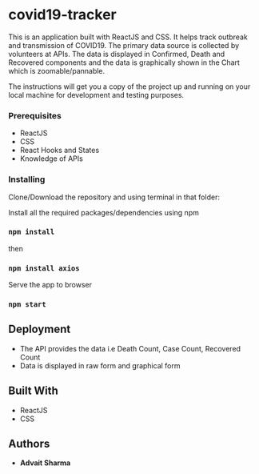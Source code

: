 # covid19-tracker
This is an application built with ReactJS and CSS. It helps track outbreak and transmission of COVID19. The primary data source is collected by volunteers at APIs. The data is displayed in Confirmed, Death and Recovered components and the data is graphically shown in the Chart which is zoomable/pannable.

The instructions will get you a copy of the project up and running on your local machine for development and testing purposes.


### Prerequisites
* ReactJS
* CSS
* React Hooks and States
* Knowledge of APIs


### Installing
Clone/Download the repository and using terminal in that folder:

Install all the required packages/dependencies using npm

### `npm install`

then

### `npm install axios`

Serve the app to browser

### `npm start`


## Deployment
* The API provides the data i.e Death Count, Case Count, Recovered Count
* Data is displayed in raw form and graphical form


## Built With
* ReactJS
* CSS


## Authors

* **Advait Sharma**
